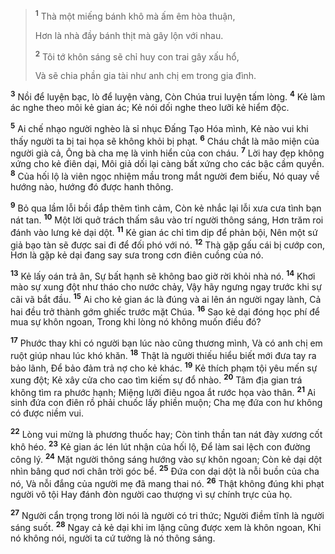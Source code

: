 
> <sup><b>1</b></sup> Thà một miếng bánh khô mà ấm êm hòa thuận,
> 
> Hơn là nhà đầy bánh thịt mà gây lộn với nhau.
> 
> <sup><b>2</b></sup> Tôi tớ khôn sáng sẽ chỉ huy con trai gây xấu hổ,
> 
> Và sẽ chia phần gia tài như anh chị em trong gia đình.
>

<sup><b>3</b></sup> Nồi để luyện bạc, lò để luyện vàng, Còn Chúa trui luyện tấm lòng. <sup><b>4</b></sup> Kẻ làm ác nghe theo môi kẻ gian ác; Kẻ nói dối nghe theo lưỡi kẻ hiểm độc.

<sup><b>5</b></sup> Ai chế nhạo người nghèo là sỉ nhục Ðấng Tạo Hóa mình, Kẻ nào vui khi thấy người ta bị tai họa sẽ không khỏi bị phạt. <sup><b>6</b></sup> Cháu chắt là mão miện của người già cả, Ông bà cha mẹ là vinh hiển của con cháu. <sup><b>7</b></sup> Lời hay đẹp không xứng cho kẻ điên dại, Môi giả dối lại càng bất xứng cho các bậc cầm quyền. <sup><b>8</b></sup> Của hối lộ là viên ngọc nhiệm mầu trong mắt người đem biếu, Nó quay về hướng nào, hướng đó được hanh thông.

<sup><b>9</b></sup> Bỏ qua lầm lỗi bồi đắp thêm tình cảm, Còn kẻ nhắc lại lỗi xưa cưa tình bạn nát tan. <sup><b>10</b></sup> Một lời quở trách thấm sâu vào trí người thông sáng, Hơn trăm roi đánh vào lưng kẻ dại dột. <sup><b>11</b></sup> Kẻ gian ác chỉ tìm dịp để phản bội, Nên một sứ giả bạo tàn sẽ được sai đi để đối phó với nó. <sup><b>12</b></sup> Thà gặp gấu cái bị cướp con, Hơn là gặp kẻ dại đang say sưa trong cơn điên cuồng của nó.

<sup><b>13</b></sup> Kẻ lấy oán trả ân, Sự bất hạnh sẽ không bao giờ rời khỏi nhà nó. <sup><b>14</b></sup> Khơi mào sự xung đột như tháo cho nước chảy, Vậy hãy ngưng ngay trước khi sự cãi vã bắt đầu. <sup><b>15</b></sup> Ai cho kẻ gian ác là đúng và ai lên án người ngay lành, Cả hai đều trở thành gớm ghiếc trước mặt Chúa. <sup><b>16</b></sup> Sao kẻ dại đóng học phí để mua sự khôn ngoan, Trong khi lòng nó không muốn điều đó?

<sup><b>17</b></sup> Phước thay khi có người bạn lúc nào cũng thương mình, Và có anh chị em ruột giúp nhau lúc khó khăn. <sup><b>18</b></sup> Thật là người thiếu hiểu biết mới đưa tay ra bảo lãnh, Ðể bảo đảm trả nợ cho kẻ khác. <sup><b>19</b></sup> Kẻ thích phạm tội yêu mến sự xung đột; Kẻ xây cửa cho cao tìm kiếm sự đổ nhào. <sup><b>20</b></sup> Tâm địa gian trá không tìm ra phước hạnh; Miệng lưỡi điêu ngoa ắt rước họa vào thân. <sup><b>21</b></sup> Ai sinh đứa con điên rồ phải chuốc lấy phiền muộn; Cha mẹ đứa con hư không có được niềm vui.

<sup><b>22</b></sup> Lòng vui mừng là phương thuốc hay; Còn tinh thần tan nát đày xương cốt khô héo. <sup><b>23</b></sup> Kẻ gian ác lén lút nhận của hối lộ, Ðể làm sai lệch con đường công lý. <sup><b>24</b></sup> Mặt người thông sáng hướng vào sự khôn ngoan; Còn kẻ dại dột nhìn bâng quơ nơi chân trời góc bể. <sup><b>25</b></sup> Ðứa con dại dột là nỗi buồn của cha nó, Và nỗi đắng của người mẹ đã mang thai nó. <sup><b>26</b></sup> Thật không đúng khi phạt người vô tội Hay đánh đòn người cao thượng vì sự chính trực của họ.

<sup><b>27</b></sup> Người cẩn trọng trong lời nói là người có tri thức; Người điềm tĩnh là người sáng suốt. <sup><b>28</b></sup> Ngay cả kẻ dại khi im lặng cũng được xem là khôn ngoan, Khi nó không nói, người ta cứ tưởng là nó thông sáng.

